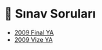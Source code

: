 # 📃 Sınav Soruları

<!--Index-->

- [2009 Final YA](./2009%20Final%20YA.pdf)
- [2009 Vize YA](./2009%20Vize%20YA.pdf)

<!--Index-->
